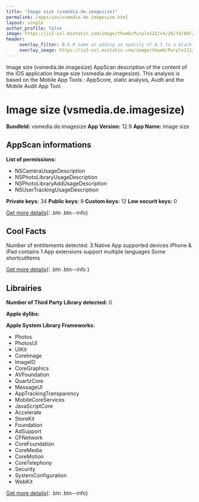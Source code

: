 ```yaml
---
title: "Image size (vsmedia.de.imagesize)"
permalink: /apps/ios/vsmedia.de.imagesize.html
layout: single
author_profile: false
image: https://is2-ssl.mzstatic.com/image/thumb/Purple122/v4/26/fd/89/26fd895f-86c2-6c5c-0132-1d270e90c74b/AppIcon-0-0-1x_U007emarketing-0-0-0-6-0-0-sRGB-0-0-0-GLES2_U002c0-512MB-85-220-0-0.png/512x512bb.jpg
header: 
     overlay_filter: 0.5 # same as adding an opacity of 0.5 to a black background
     overlay_image: https://is2-ssl.mzstatic.com/image/thumb/Purple122/v4/26/fd/89/26fd895f-86c2-6c5c-0132-1d270e90c74b/AppIcon-0-0-1x_U007emarketing-0-0-0-6-0-0-sRGB-0-0-0-GLES2_U002c0-512MB-85-220-0-0.png/512x512bb.jpg
---
```

Image size (vsmedia.de.imagesize) AppScan description of the content of the iOS application Image size (vsmedia.de.imagesize). This analysis is based on the Mobile App Tools : AppScore, static analysis, Audit and the Mobile Audit App Tool.

# Image size (vsmedia.de.imagesize)

**BundleId:** vsmedia.de.imagesize
**App Version:** 12.9
**App Name:** Image size


## AppScan informations 

**List of permissions:** 
- NSCameraUsageDescription
- NSPhotoLibraryUsageDescription
- NSPhotoLibraryAddUsageDescription
- NSUserTrackingUsageDescription
  
  
**Private keys:** 34
**Public keys:** 9
**Custom keys:** 12
**Low securit keys:** 0
  
[Get more details](/pricing.html){: .btn .btn--info}

## Cool Facts

Number of entitlements detected: 3
Native App
supported devices iPhone & iPad
contains 1 App extensions
support multiple languages
Some shortcutItems 
  
[Get more details](/pricing.html){: .btn .btn--info }

## Librairies 
**Number of Third Party Library detected:** 0


**Apple dylibs:**


**Apple System Library Frameworks:**
- Photos
- PhotosUI
- UIKit
- CoreImage
- ImageIO
- CoreGraphics
- AVFoundation
- QuartzCore
- MessageUI
- AppTrackingTransparency
- MobileCoreServices
- JavaScriptCore
- Accelerate
- StoreKit
- Foundation
- AdSupport
- CFNetwork
- CoreFoundation
- CoreMedia
- CoreMotion
- CoreTelephony
- Security
- SystemConfiguration
- WebKit


  
[Get more details](/pricing.html){: .btn .btn--info}

